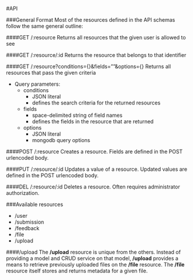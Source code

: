 #API

###General Format
Most of the resources defined in the API schemas follow the same general outline:

####GET /:resource
Returns all resources that the given user is allowed to see

####GET /:resource/:id
Returns the resource that belongs to that identifier

####GET /:resource?conditions={}&fields=””&options={}
Returns all resources that pass the given criteria
- Query parameters:
    - conditions
        - JSON literal
        - defines the search criteria for the returned resources
    - fields
        - space-delimited string of field names
        - defines the fields in the resource that are returned
    - options
        - JSON literal
        - mongodb query options

####POST /:resource
Creates a resource. Fields are defined in the POST urlencoded body.

####PUT /:resource/:id
Updates a value of a resource.  Updated values are defined in the POST urlencoded body.

####DEL /:resource/:id
Deletes a resource. Often requires administrator authorization.


###Available resources

- /user
- /submission
- /feedback
- /file
- /upload

####/upload
The **/upload** resource is unique from the others.  Instead of providing a model and CRUD service on that model, **/upload** provides a means to retrieve previously uploaded files on the **/file** resource.  The **/file** resource itself stores and returns metadata for a given file.
